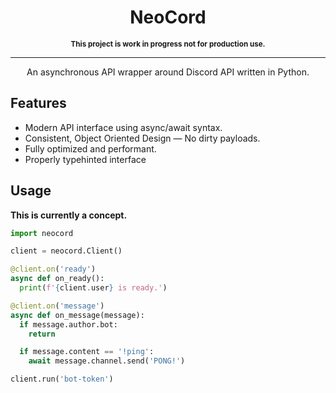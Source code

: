 <div align="center">
  <h1>NeoCord</h1>
  <sup><strong>This project is work in progress not for production use.</strong></sup>
  <hr>
  <p>An asynchronous API wrapper around Discord API written in Python.</p>
</div>

## Features
- Modern API interface using async/await syntax.
- Consistent, Object Oriented Design — No dirty payloads.
- Fully optimized and performant.
- Properly typehinted interface

## Usage
**This is currently a concept.**
```py
import neocord

client = neocord.Client()

@client.on('ready')
async def on_ready():
  print(f'{client.user} is ready.')

@client.on('message')
async def on_message(message):
  if message.author.bot:
    return

  if message.content == '!ping':
    await message.channel.send('PONG!')

client.run('bot-token')
```
